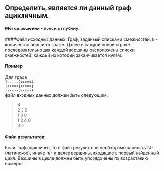 ## Определить, является ли данный граф ацикличным.
#### Метод решения - поиск в глубину.
####Файл исходных данных:
Граф, заданный списками смежностей.
`N` - количество вершин в графе.
Далее в каждой новой строке последовательно для каждой вершины расположены списки смежностей, каждый из который заканчивается нулём.
#### Пример:
Для графа<br />
`1-----2xxxxx4`<br />
`|xxxxx|xxxxx|`<br />
`+-----3-----+`<br />
файл входных данных должен быть следующим:<br />
 >4<br />
 >2 3 0<br />
 >1 3 0<br />
 >1 2 4 0<br />
 >3 0

#### Файл результатов:
Если граф ацикличен, то в файл результатов необходимо записать `"A"`(латинское), иначе `"N"` и далее вершины, входящие в первый найденный цикл. Вершины в цикле должны быть упорядочены по возрастанию номеров.